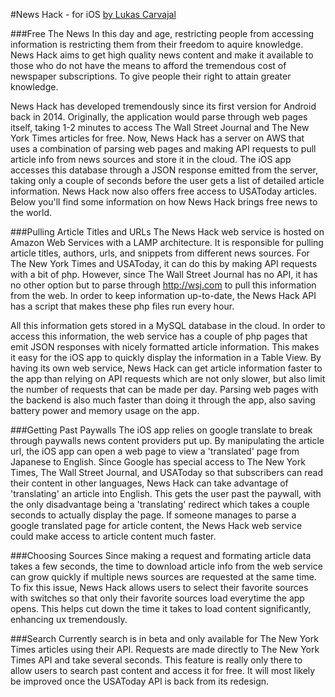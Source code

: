 #News Hack - for iOS
[by Lukas Carvajal](https://lcarvajal.github.io)

###Free The News
In this day and age, restricting people from accessing information is restricting them from their freedom to aquire knowledge.
News Hack aims to get high quality news content and make it available to those who do not have the means to afford the tremendous cost of newspaper subscriptions.
To give people their right to attain greater knowledge.

News Hack has developed tremendously since its first version for Android back in 2014. Originally, the application would parse through web pages itself, taking 1-2 minutes to access The Wall Street Journal and The New York Times articles for free. 
Now, News Hack has a server on AWS that uses a combination of parsing web pages and making API requests to pull article info from news sources and store it in the cloud. 
The iOS app accesses this database through a JSON response emitted from the server, taking only a couple of seconds before the user gets a list of detailed article information.
News Hack now also offers free access to USAToday articles.
Below you'll find some information on how News Hack brings free news to the world.


###Pulling Article Titles and URLs
The News Hack web service is hosted on Amazon Web Services with a LAMP architecture. 
It is responsible for pulling article titles, authors, urls, and snippets from different news sources.
For The New York Times and USAToday, it can do this by making API requests with a bit of php.
However, since The Wall Street Journal has no API, it has no other option but to parse through http://wsj.com to pull this information from the web.
In order to keep information up-to-date, the News Hack API has a script that makes these php files run every hour.

All this information gets stored in a MySQL database in the cloud.
In order to access this information, the web service has a couple of php pages that emit JSON responses with nicely formatted article information.
This makes it easy for the iOS app to quickly display the information in a Table View.
By having its own web service, News Hack can get article information faster to the app than relying on API requests which are not only slower, but also limit the number of requests that can be made per day.
Parsing web pages with the backend is also much faster than doing it through the app, also saving battery power and memory usage on the app.

###Getting Past Paywalls
The iOS app relies on google translate to break through paywalls news content providers put up.
By manipulating the article url, the iOS app can open a web page to view a 'translated' page from Japanese to English.
Since Google has special access to The New York Times, The Wall Street Journal, and USAToday so that subscribers can read their content in other languages, News Hack can take advantage of 'translating' an article into English.
This gets the user past the paywall, with the only disadvantage being a 'translating' redirect which takes a couple seconds to actually display the page.
If someone manages to parse a google translated page for article content, the News Hack web service could make access to article content much faster.

###Choosing Sources
Since making a request and formating article data takes a few seconds, the time to download article info from the web service can grow quickly if multiple news sources are requested at the same time.
To fix this issue, News Hack allows users to select their favorite sources with switches so that only their favorite sources load everytime the app opens.
This helps cut down the time it takes to load content significantly, enhancing ux tremendously.

###Search
Currently search is in beta and only available for The New York Times articles using their API.
Requests are made directly to The New York Times API and take several seconds.
This feature is really only there to allow users to search past content and access it for free.
It will most likely be improved once the USAToday API is back from its redesign.
 

